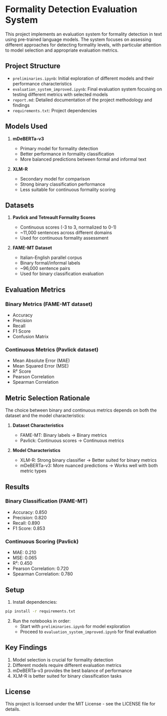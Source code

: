 # Formality Detection Evaluation System

This project implements an evaluation system for formality detection in text using pre-trained language models. The system focuses on assessing different approaches for detecting formality levels, with particular attention to model selection and appropriate evaluation metrics.

## Project Structure

- `preliminaries.ipynb`: Initial exploration of different models and their performance characteristics
- `evaluation_system_improved.ipynb`: Final evaluation system focusing on testing different metrics with selected models
- `report.md`: Detailed documentation of the project methodology and findings
- `requirements.txt`: Project dependencies

## Models Used

1. **mDeBERTa-v3**
   - Primary model for formality detection
   - Better performance in formality classification
   - More balanced predictions between formal and informal text

2. **XLM-R**
   - Secondary model for comparison
   - Strong binary classification performance
   - Less suitable for continuous formality scoring

## Datasets

1. **Pavlick and Tetreault Formality Scores**
   - Continuous scores (-3 to 3, normalized to 0-1)
   - ~11,000 sentences across different domains
   - Used for continuous formality assessment

2. **FAME-MT Dataset**
   - Italian-English parallel corpus
   - Binary formal/informal labels
   - ~96,000 sentence pairs
   - Used for binary classification evaluation

## Evaluation Metrics

### Binary Metrics (FAME-MT dataset)
- Accuracy
- Precision
- Recall
- F1 Score
- Confusion Matrix

### Continuous Metrics (Pavlick dataset)
- Mean Absolute Error (MAE)
- Mean Squared Error (MSE)
- R² Score
- Pearson Correlation
- Spearman Correlation

## Metric Selection Rationale

The choice between binary and continuous metrics depends on both the dataset and the model characteristics:

1. **Dataset Characteristics**
   - FAME-MT: Binary labels → Binary metrics
   - Pavlick: Continuous scores → Continuous metrics

2. **Model Characteristics**
   - XLM-R: Strong binary classifier → Better suited for binary metrics
   - mDeBERTa-v3: More nuanced predictions → Works well with both metric types

## Results

### Binary Classification (FAME-MT)
- Accuracy: 0.850
- Precision: 0.820
- Recall: 0.890
- F1 Score: 0.853

### Continuous Scoring (Pavlick)
- MAE: 0.210
- MSE: 0.065
- R²: 0.450
- Pearson Correlation: 0.720
- Spearman Correlation: 0.780

## Setup

1. Install dependencies:
```bash
pip install -r requirements.txt
```

2. Run the notebooks in order:
   - Start with `preliminaries.ipynb` for model exploration
   - Proceed to `evaluation_system_improved.ipynb` for final evaluation

## Key Findings

1. Model selection is crucial for formality detection
2. Different models require different evaluation metrics
3. mDeBERTa-v3 provides the best balance of performance
4. XLM-R is better suited for binary classification tasks

## License

This project is licensed under the MIT License - see the LICENSE file for details. 